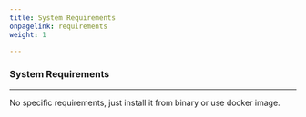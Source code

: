 ```yaml
---
title: System Requirements
onpagelink: requirements
weight: 1

---
```


### System Requirements
-------------------

No specific requirements, just install it from binary or use docker image.